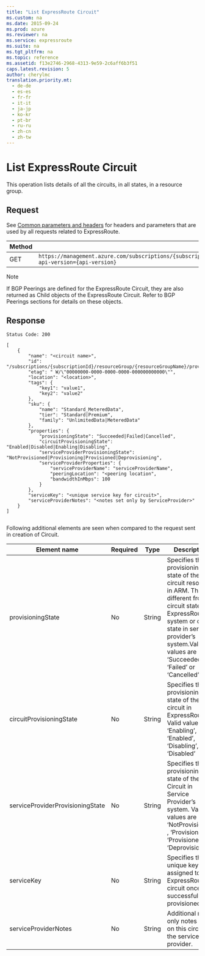 ```yaml
---
title: "List ExpressRoute Circuit"
ms.custom: na
ms.date: 2015-09-24
ms.prod: azure
ms.reviewer: na
ms.service: expressroute
ms.suite: na
ms.tgt_pltfrm: na
ms.topic: reference
ms.assetid: f13e2746-2968-4313-9e59-2c6aff6b3f51
caps.latest.revision: 5
author: cherylmc
translation.priority.mt: 
  - de-de
  - es-es
  - fr-fr
  - it-it
  - ja-jp
  - ko-kr
  - pt-br
  - ru-ru
  - zh-cn
  - zh-tw
---
```

# List ExpressRoute Circuit
This operation lists details of all the circuits, in all states, in a resource group.  
  
## Request  
 See [Common parameters and headers](../rest-conceptual/ExpressRoute-REST.md#bk_common) for headers and parameters that are used by all requests related to ExpressRoute.  
  
|Method|Request URI|  
|------------|-----------------|  
|GET|`https://management.azure.com/subscriptions/{subscriptionId}/resourceGroups/{resourceGroupName}/providers/Microsoft.Network/expressRouteCircuits?api-version={api-version}`|  
  
> [!NOTE]
>  If BGP Peerings are defined for the ExpressRoute Circuit, they are also returned as Child objects of the ExpressRoute Circuit. Refer to BGP Peerings sections for details on these objects.  
  
## Response  
 `Status Code: 200`  
  
```  
[  
    {  
        "name": "<circuit name>",  
        "id": "/subscriptions/{subscriptionId}/resourceGroup/{resourceGroupName}/providers/Microsoft.Network/expressRouteCircuits/{circuitName}",  
        "etag": " W/\"00000000-0000-0000-0000-000000000000\"",  
        "location": "<location>",  
        "tags": {  
            "key1": "value1",  
            "key2": "value2"  
        },  
        "sku": {  
            "name": "Standard_MeteredData",  
            "tier": "Standard|Premium",  
            "family": "UnlimitedData|MeteredData"  
        },  
        "properties": {  
            "provisioningState": "Succeeded|Failed|Cancelled",  
            "circuitProvisioningState": "Enabled|Disabled|Enabling|Disabling",  
            "serviceProviderProvisioningState": "NotProvisioned|Provisioning|Provisioned|Deprovisioning",  
            "serviceProviderProperties": {  
                "serviceProviderName": "serviceProviderName",  
                "peeringLocation": "<peering location",  
                "bandwidthInMbps": 100  
            }  
        },  
        "serviceKey": "<unique service key for circuit>",  
        "serviceProviderNotes": "<notes set only by ServiceProvider>"  
    }  
]  
  
```  
  
 Following additional elements are seen when compared to the request sent in creation of Circuit.  
  
|Element name|Required|Type|Description|  
|------------------|--------------|----------|-----------------|  
|provisioningState|No|String|Specifies the provisioning state of the circuit resource in ARM. This is different from circuit state in ExpressRoute system or circuit state in service provider’s system.Valid values are ‘Succeeded’, ‘Failed’ or ‘Cancelled’|  
|circuitProvisioningState|No|String|Specifies the provisioning state of the circuit in ExpressRoute. Valid values are ‘Enabling’, ‘Enabled’, ‘Disabling’, ‘Disabled’|  
|serviceProviderProvisioningState|No|String|Specifies the provisioning state of the Circuit in Service Provider’s system. Valid values are ‘NotProvisioned’ , ‘Provisioning’, ‘Provisioned’, ‘Deprovisioning’.|  
|serviceKey|No|String|Specifies the unique key assigned to the ExpressRoute circuit once successfully provisioned.|  
|serviceProviderNotes|No|String|Additional read only notes set on this circuit by the service provider.|